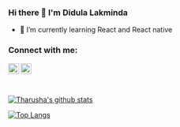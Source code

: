 ### Hi there 👋 I'm Didula Lakminda

- 🌱 I’m currently learning React and React native

### Connect with me:

[<img align="left" alt="Didula-Lakminda | LinkedIn" width="22px" src="https://cdn.jsdelivr.net/npm/simple-icons@v3/icons/linkedin.svg" />][linkedin]
<!-- [<img align="left" alt="Didula-Lakminda | Twitter" width="22px" src="https://cdn.jsdelivr.net/npm/simple-icons@v3/icons/hackerank.svg" />][hackerank] -->
[<img align="left" alt="Didula-Lakminda | Facebook" width="22px" src="https://cdn.jsdelivr.net/npm/simple-icons@v3/icons/facebook.svg" />][facebook]
<!-- [<img align="left" alt="Didula-Lakminda | Instagram" width="22px" src="https://cdn.jsdelivr.net/npm/simple-icons@v3/icons/instagram.svg" />][instagram] -->

</br>
</br>
</br>

[![Tharusha's github stats](https://github-readme-stats.vercel.app/api?username=Didula-Lakminda)](https://github.com/Didula-Lakminda/github-readme-stats)

[![Top Langs](https://github-readme-stats.vercel.app/api/top-langs/?username=Didula-Lakminda)](https://github.com/Didula-Lakminda/github-readme-stats)

[linkedin]: https://www.linkedin.com/in/didula-lakminda/
[facebook]: https://www.facebook.com/dmax.lakminda/
<!-- [hackerank]: https://www.hackerrank.com/didulalakminda31

<br />


